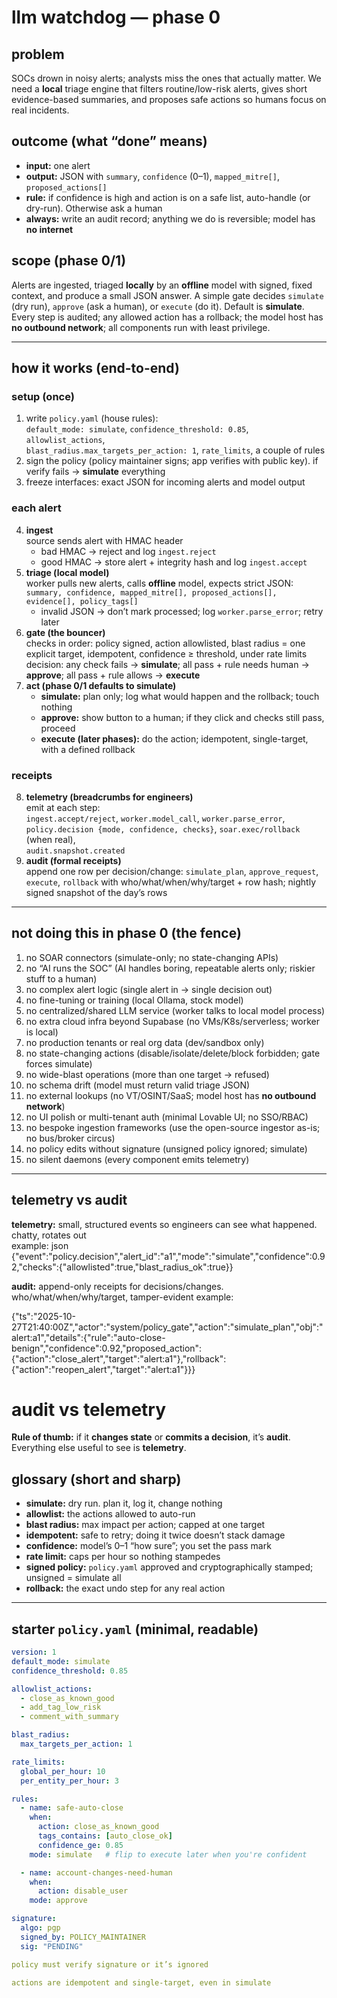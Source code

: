 # llm watchdog — phase 0

## problem
SOCs drown in noisy alerts; analysts miss the ones that actually matter. We need a **local** triage engine that filters routine/low-risk alerts, gives short evidence-based summaries, and proposes safe actions so humans focus on real incidents.

## outcome (what “done” means)
- **input:** one alert  
- **output:** JSON with `summary`, `confidence` (0–1), `mapped_mitre[]`, `proposed_actions[]`  
- **rule:** if confidence is high and action is on a safe list, auto-handle (or dry-run). Otherwise ask a human  
- **always:** write an audit record; anything we do is reversible; model has **no internet**

## scope (phase 0/1)
Alerts are ingested, triaged **locally** by an **offline** model with signed, fixed context, and produce a small JSON answer. A simple gate decides `simulate` (dry run), `approve` (ask a human), or `execute` (do it). Default is **simulate**. Every step is audited; any allowed action has a rollback; the model host has **no outbound network**; all components run with least privilege.

---

## how it works (end-to-end)

### setup (once)
1. write `policy.yaml` (house rules):  
   `default_mode: simulate`, `confidence_threshold: 0.85`, `allowlist_actions`,  
   `blast_radius.max_targets_per_action: 1`, `rate_limits`, a couple of rules
2. sign the policy (policy maintainer signs; app verifies with public key). if verify fails → **simulate** everything
3. freeze interfaces: exact JSON for incoming alerts and model output

### each alert
4. **ingest**  
   source sends alert with HMAC header  
   - bad HMAC → reject and log `ingest.reject`  
   - good HMAC → store alert + integrity hash and log `ingest.accept`
5. **triage (local model)**  
   worker pulls new alerts, calls **offline** model, expects strict JSON:  
   `summary, confidence, mapped_mitre[], proposed_actions[], evidence[], policy_tags[]`  
   - invalid JSON → don’t mark processed; log `worker.parse_error`; retry later
6. **gate (the bouncer)**  
   checks in order: policy signed, action allowlisted, blast radius = one explicit target, idempotent, confidence ≥ threshold, under rate limits  
   decision: any check fails → **simulate**; all pass + rule needs human → **approve**; all pass + rule allows → **execute**
7. **act (phase 0/1 defaults to simulate)**  
   - **simulate:** plan only; log what would happen and the rollback; touch nothing  
   - **approve:** show button to a human; if they click and checks still pass, proceed  
   - **execute (later phases):** do the action; idempotent, single-target, with a defined rollback

### receipts
8. **telemetry (breadcrumbs for engineers)**  
   emit at each step:  
   `ingest.accept/reject`, `worker.model_call`, `worker.parse_error`,  
   `policy.decision {mode, confidence, checks}`, `soar.exec/rollback` (when real),  
   `audit.snapshot.created`
9. **audit (formal receipts)**  
   append one row per decision/change: `simulate_plan`, `approve_request`, `execute`, `rollback` with who/what/when/why/target + row hash; nightly signed snapshot of the day’s rows

---

## not doing this in phase 0 (the fence)
1. no SOAR connectors (simulate-only; no state-changing APIs)  
2. no “AI runs the SOC” (AI handles boring, repeatable alerts only; riskier stuff to a human)  
3. no complex alert logic (single alert in → single decision out)  
4. no fine-tuning or training (local Ollama, stock model)  
5. no centralized/shared LLM service (worker talks to local model process)  
6. no extra cloud infra beyond Supabase (no VMs/K8s/serverless; worker is local)  
7. no production tenants or real org data (dev/sandbox only)  
8. no state-changing actions (disable/isolate/delete/block forbidden; gate forces simulate)  
9. no wide-blast operations (more than one target → refused)  
10. no schema drift (model must return valid triage JSON)  
11. no external lookups (no VT/OSINT/SaaS; model host has **no outbound network**)  
12. no UI polish or multi-tenant auth (minimal Lovable UI; no SSO/RBAC)  
13. no bespoke ingestion frameworks (use the open-source ingestor as-is; no bus/broker circus)  
14. no policy edits without signature (unsigned policy ignored; simulate)  
15. no silent daemons (every component emits telemetry)

---

## telemetry vs audit 
**telemetry:** small, structured events so engineers can see what happened. chatty, rotates out  
example:
json
{"event":"policy.decision","alert_id":"a1","mode":"simulate","confidence":0.92,"checks":{"allowlisted":true,"blast_radius_ok":true}}

**audit:** append-only receipts for decisions/changes. who/what/when/why/target, tamper-evident
example:

{"ts":"2025-10-27T21:40:00Z","actor":"system/policy_gate","action":"simulate_plan","obj":"alert:a1","details":{"rule":"auto-close-benign","confidence":0.92,"proposed_action":{"action":"close_alert","target":"alert:a1"},"rollback":{"action":"reopen_alert","target":"alert:a1"}}}


# audit vs telemetry 

**Rule of thumb:** if it **changes state** or **commits a decision**, it’s **audit**.  
Everything else useful to see is **telemetry**.

## glossary (short and sharp)

- **simulate:** dry run. plan it, log it, change nothing  
- **allowlist:** the actions allowed to auto-run  
- **blast radius:** max impact per action; capped at one target  
- **idempotent:** safe to retry; doing it twice doesn’t stack damage  
- **confidence:** model’s 0–1 “how sure”; you set the pass mark  
- **rate limit:** caps per hour so nothing stampedes  
- **signed policy:** `policy.yaml` approved and cryptographically stamped; unsigned = simulate all  
- **rollback:** the exact undo step for any real action

---

## starter `policy.yaml` (minimal, readable)

```yaml
version: 1
default_mode: simulate
confidence_threshold: 0.85

allowlist_actions:
  - close_as_known_good
  - add_tag_low_risk
  - comment_with_summary

blast_radius:
  max_targets_per_action: 1

rate_limits:
  global_per_hour: 10
  per_entity_per_hour: 3

rules:
  - name: safe-auto-close
    when:
      action: close_as_known_good
      tags_contains: [auto_close_ok]
      confidence_ge: 0.85
    mode: simulate   # flip to execute later when you're confident

  - name: account-changes-need-human
    when:
      action: disable_user
    mode: approve

signature:
  algo: pgp
  signed_by: POLICY_MAINTAINER
  sig: "PENDING"

policy must verify signature or it’s ignored

actions are idempotent and single-target, even in simulate
